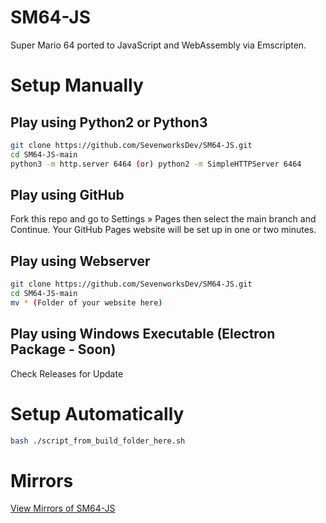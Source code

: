 # SM64-JS
Super Mario 64 ported to JavaScript and WebAssembly via Emscripten. 
# Setup Manually
## Play using Python2 or Python3
```bash
git clone https://github.com/SevenworksDev/SM64-JS.git
cd SM64-JS-main
python3 -m http.server 6464 (or) python2 -m SimpleHTTPServer 6464
```
## Play using GitHub
Fork this repo and go to Settings » Pages then select the main branch and Continue. Your GitHub Pages website will be set up in one or two minutes.  
## Play using Webserver
```bash
git clone https://github.com/SevenworksDev/SM64-JS.git
cd SM64-JS-main
mv * (Folder of your website here)
```
## Play using Windows Executable (Electron Package - Soon)
Check Releases for Update  
# Setup Automatically
```bash
bash ./script_from_build_folder_here.sh
```
# Mirrors
[View Mirrors of SM64-JS](https://raw.githubusercontent.com/SevenworksDev/SM64-JS/main/pages/mirrors.txt)
